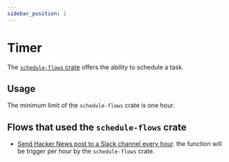 ```yaml
---
sidebar_position: 1
---
```


# Timer

The [`schedule-flows` crate](https://crates.io/crates/schedule-flows) offers the ability to schedule a task.

## Usage


The minimum limit of the `schedule-flows` crate is one hour.


## Flows that used the `schedule-flows` crate

- [Send Hacker News post to a Slack channel every hour]( https://github.com/flows-network/hackernews-alert). the function will be trigger per hour by the `schedule-flows` crate.







